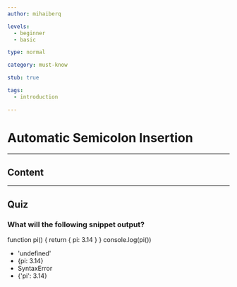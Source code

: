 ```yaml
---
author: mihaiberq

levels:
  - beginner
  - basic

type: normal

category: must-know

stub: true

tags:
  - introduction

---
```

# Automatic Semicolon Insertion

---
## Content

---
## Quiz

### What will the following snippet output?


function pi() {
  return
  {
    pi: 3.14
  }
}
console.log(pi())

* 'undefined'
* {pi: 3.14}
* SyntaxError
* {'pi': 3.14}
